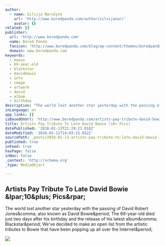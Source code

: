 ```yaml
---
author:
  - name: Silvija Narušytė
    url: 'http://www.boredpanda.com/author/silvijanar/'
    avatar: {}
related: []
publisher:
  url: 'http://www.boredpanda.com'
  name: Bored Panda
  favicon: 'http://www.boredpanda.com/blog/wp-content/themes/boredpanda/favicon.ico'
  domain: www.boredpanda.com
keywords:
  - bowie
  - 69-year-old
  - blackstar
  - davidbowie
  - info
  - image
  - artwork
  - david
  - album
  - birthday
description: "The world lost another star yesterday with the passing of David Robert Jones, also known as David Bowie. The 69-year-old died just two days after his birthday and the release of his latest album, Blackstar. We've decided to make an open list from the artistic tributes to Bowie that have been popping up all over the Internet."
inLanguage: en
app_links: []
isBasedOnUrl: 'http://www.boredpanda.com/artists-pay-tribute-david-bowie/'
title: Artists Pay Tribute To Late David Bowie (10+ Pics)
datePublished: '2016-01-13T21:29:21.018Z'
dateModified: '2016-01-11T14:03:15.852Z'
sourcePath: _posts/2016-01-13-artists-pay-tribute-to-late-david-bowie-10-pics.md
published: true
inFeed: true
hasPage: false
inNav: false
_context: 'http://schema.org'
_type: MediaObject

---
```

<article style=""><h1>Artists Pay Tribute To Late David Bowie &amp;lpar;10&amp;plus; Pics&amp;rpar;</h1><p>The world lost another star yesterday with the passing of David Robert Jones&amp;comma; also known as David Bowie&amp;period; The 69-year-old died just two days after his birthday and the release of his latest album&amp;comma; Blackstar&amp;period; We've decided to make an open list from the artistic tributes to Bowie that have been popping up all over the Internet&amp;period;</p><img src="http://static.boredpanda.com/blog/wp-content/uploads/2016/01/artists-pay-tribute-david-bowie-fb.png" /></article>